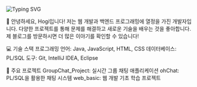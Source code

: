 ![Typing SVG](https://readme-typing-svg.demolab.com?font=Fira+Code&size=30&duration=3000&pause=1000&color=00498C&center=false&vCenter=false&width=500&lines=Hello%2C+I'm+Hogi.;Welcome+to+my+GitHub!;)


👋 안녕하세요, Hogi입니다!
저는 웹 개발과 백엔드 프로그래밍에 열정을 가진 개발자입니다. 
다양한 프로젝트를 통해 문제를 해결하고 새로운 기술을 배우는 것을 좋아합니다.
제 블로그를 방문하시면 더 많은 이야기를 확인할 수 있습니다!


💻 기술 스택
프로그래밍 언어: Java, JavaScript, HTML, CSS
데이터베이스: PL/SQL
도구: Git, IntelliJ IDEA, Eclipse


📂 주요 프로젝트
GroupChat_Project: 실시간 그룹 채팅 애플리케이션
ohChat: PL/SQL을 활용한 채팅 시스템
web_basic: 웹 개발 기초 학습 프로젝트
